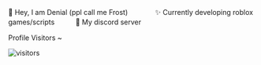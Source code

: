 🤚 Hey, I am Denial (ppl call me Frost)ㅤㅤㅤㅤ
✨ Currently developing roblox games/scriptsㅤㅤㅤ
💎 My discord server ㅤㅤㅤ

<!--START_SECTION:waka-->
<!--END_SECTION:waka-->

Profile Visitors ~

![visitors](https://visitor-badge.glitch.me/badge?page_id=FrostX-Official.FrostX-Official)
